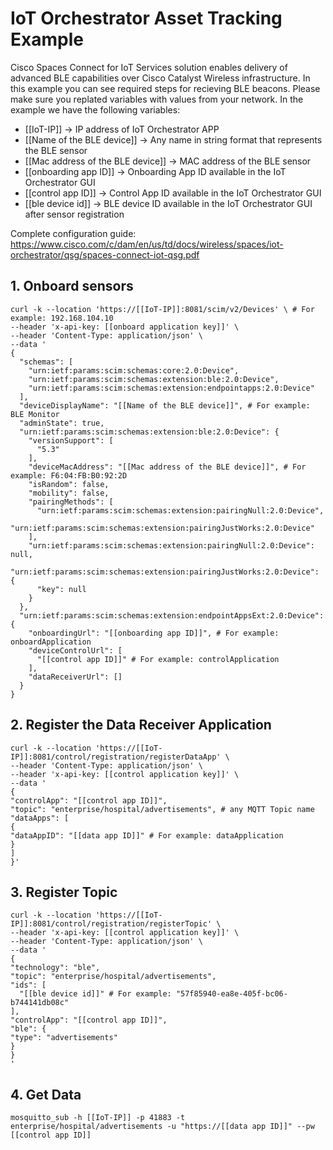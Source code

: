 # IoT Orchestrator Asset Tracking Example
Cisco Spaces Connect for IoT Services solution enables delivery of advanced BLE capabilities over Cisco Catalyst Wireless infrastructure. In this example you can see required steps for recieving BLE beacons.
Please make sure you replated variables with values from your network. In the example we have the following variables:

- [[IoT-IP]] -> IP address of IoT Orchestrator APP
- [[Name of the BLE device]] -> Any name in string format that represents the BLE sensor
- [[Mac address of the BLE device]] -> MAC address of the BLE sensor
- [[onboarding app ID]] -> Onboarding App ID available in the IoT Orchestrator GUI
- [[control app ID]] -> Control App ID available in the IoT Orchestrator GUI
- [[ble device id]] -> BLE device ID available in the IoT Orchestrator GUI after sensor registration


Complete configuration guide: https://www.cisco.com/c/dam/en/us/td/docs/wireless/spaces/iot-orchestrator/qsg/spaces-connect-iot-qsg.pdf
## 1. Onboard sensors
```
curl -k --location 'https://[[IoT-IP]]:8081/scim/v2/Devices' \ # For example: 192.168.104.10
--header 'x-api-key: [[onboard application key]]' \
--header 'Content-Type: application/json' \
--data '
{
  "schemas": [
    "urn:ietf:params:scim:schemas:core:2.0:Device",
    "urn:ietf:params:scim:schemas:extension:ble:2.0:Device",
    "urn:ietf:params:scim:schemas:extension:endpointapps:2.0:Device"
  ],
  "deviceDisplayName": "[[Name of the BLE device]]", # For example: BLE Monitor
  "adminState": true,
  "urn:ietf:params:scim:schemas:extension:ble:2.0:Device": {
    "versionSupport": [
      "5.3"
    ],
    "deviceMacAddress": "[[Mac address of the BLE device]]", # For example: F6:04:FB:B0:92:2D
    "isRandom": false,
    "mobility": false,
    "pairingMethods": [
      "urn:ietf:params:scim:schemas:extension:pairingNull:2.0:Device",
      "urn:ietf:params:scim:schemas:extension:pairingJustWorks:2.0:Device"
    ],
    "urn:ietf:params:scim:schemas:extension:pairingNull:2.0:Device": null,
    "urn:ietf:params:scim:schemas:extension:pairingJustWorks:2.0:Device": {
      "key": null
    }
  },
  "urn:ietf:params:scim:schemas:extension:endpointAppsExt:2.0:Device": {
    "onboardingUrl": "[[onboarding app ID]]", # For example: onboardApplication
    "deviceControlUrl": [
      "[[control app ID]]" # For example: controlApplication
    ],
    "dataReceiverUrl": []
  }
} 
```

## 2. Register the Data Receiver Application
```
curl -k --location 'https://[[IoT-IP]]:8081/control/registration/registerDataApp' \
--header 'Content-Type: application/json' \
--header 'x-api-key: [[control application key]]' \
--data '
{
"controlApp": "[[control app ID]]",
"topic": "enterprise/hospital/advertisements", # any MQTT Topic name
"dataApps": [
{
"dataAppID": "[[data app ID]]" # For example: dataApplication
}
]
}'
```

## 3. Register Topic
```
curl -k --location 'https://[[IoT-IP]]:8081/control/registration/registerTopic' \
--header 'x-api-key: [[control application key]]' \
--header 'Content-Type: application/json' \
--data '
{
"technology": "ble",
"topic": "enterprise/hospital/advertisements",
"ids": [
  "[[ble device id]]" # For example: "57f85940-ea8e-405f-bc06-b744141db08c"
],
"controlApp": "[[control app ID]]",
"ble": {
"type": "advertisements"
}
}
'
```

## 4. Get Data
```
mosquitto_sub -h [[IoT-IP]] -p 41883 -t enterprise/hospital/advertisements -u "https://[[data app ID]]" --pw [[control app ID]]
```

